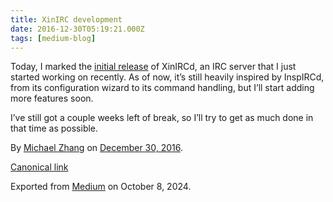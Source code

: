 ```yaml
---
title: XinIRC development
date: 2016-12-30T05:19:21.000Z
tags: [medium-blog]
---
```


<article class="h-entry">
  <section data-field="body" class="e-content">
    <section name="a4a4" class="section section--body section--first section--last">
      <div class="section-content">
        <div class="section-inner sectionLayout--insetColumn">
          <p name="7483" id="7483" class="graf graf--p graf-after--h3">Today, I marked the <a
              href="https://github.com/failedxyz/xinircd/releases/tag/v0.1a"
              data-href="https://github.com/failedxyz/xinircd/releases/tag/v0.1a"
              class="markup--anchor markup--p-anchor" rel="noopener" target="_blank">initial release</a> of XinIRCd,
            an IRC server that I just started working on recently. As of now, it’s still heavily inspired by InspIRCd,
            from its configuration wizard to its command handling, but I’ll start adding more features soon.</p>
          <p name="0b8e" id="0b8e" class="graf graf--p graf-after--p graf--trailing">I’ve still got a couple weeks
            left of break, so I’ll try to get as much done in that time as possible.</p>
        </div>
      </div>
    </section>
  </section>
  <footer>
    <p>By <a href="https://medium.com/@failedxyz" class="p-author h-card">Michael Zhang</a> on <a
        href="https://medium.com/p/6e7dfe8bce05"><time class="dt-published" datetime="2016-12-30T05:19:21.000Z">December
          30, 2016</time></a>.</p>
    <p><a href="https://medium.com/@failedxyz/xinirc-development-6e7dfe8bce05" class="p-canonical">Canonical link</a>
    </p>
    <p>Exported from <a href="https://medium.com">Medium</a> on October 8, 2024.</p>
  </footer>
</article>